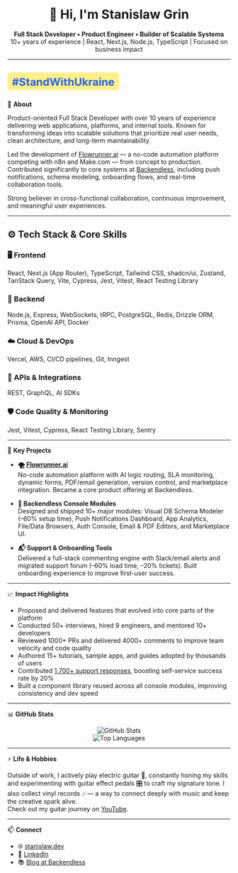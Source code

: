 <h1 align="center">👋 Hi, I'm Stanislaw Grin</h1>

<p align="center">
  <strong>Full Stack Developer • Product Engineer • Builder of Scalable Systems</strong><br/>
  10+ years of experience | React, Next.js, Node.js, TypeScript | Focused on business impact
</p>

---
[![Stand With Ukraine](https://raw.githubusercontent.com/vshymanskyy/StandWithUkraine/main/badges/StandWithUkraine.svg)](https://stand-with-ukraine.pp.ua)
--

🧠 **About**

Product-oriented Full Stack Developer with over 10 years of experience delivering web applications, platforms, and internal tools. Known for transforming ideas into scalable solutions that prioritize real user needs, clean architecture, and long-term maintainability.

Led the development of [Flowrunner.ai](https://flowrunner.ai) — a no-code automation platform competing with n8n and Make.com — from concept to production. Contributed significantly to core systems at [Backendless](https://backendless.com), including push notifications, schema modeling, onboarding flows, and real-time collaboration tools.

Strong believer in cross-functional collaboration, continuous improvement, and meaningful user experiences.

---

## ⚙️ Tech Stack & Core Skills

### 🖥️ Frontend  
React, Next.js (App Router), TypeScript, Tailwind CSS, shadcn/ui, Zustand, TanStack Query, Vite, Cypress, Jest, Vitest, React Testing Library

### 🧠 Backend  
Node.js, Express, WebSockets, tRPC, PostgreSQL, Redis, Drizzle ORM, Prisma, OpenAI API, Docker

### ☁️ Cloud & DevOps  
Vercel, AWS, CI/CD pipelines, Git, Inngest

### 🔗 APIs & Integrations  
REST, GraphQL, AI SDKs

### 🛡️ Code Quality & Monitoring  
Jest, Vitest, Cypress, React Testing Library, Sentry

---

🚀 **Key Projects**

- **🌪️ [Flowrunner.ai](https://flowrunner.ai)**  
  No-code automation platform with AI logic routing, SLA monitoring, dynamic forms, PDF/email generation, version control, and marketplace integration. Became a core product offering at Backendless.

- **🧰 Backendless Console Modules**  
  Designed and shipped 10+ major modules: Visual DB Schema Modeler (–60% setup time), Push Notifications Dashboard, App Analytics, File/Data Browsers, Auth Console, Email & PDF Editors, and Marketplace UI.

- **📬 Support & Onboarding Tools**  
  Delivered a full-stack commenting engine with Slack/email alerts and migrated support forum (–60% load time, –20% tickets). Built onboarding experience to improve first-user success.

---

📈 **Impact Highlights**

- Proposed and delivered features that evolved into core parts of the platform  
- Conducted 50+ interviews, hired 9 engineers, and mentored 10+ developers  
- Reviewed 1000+ PRs and delivered 4000+ comments to improve team velocity and code quality  
- Authored 15+ tutorials, sample apps, and guides adopted by thousands of users  
- Contributed [1,700+ support responses](https://support.backendless.com/u/stanislaw.grin/summary), boosting self-service success rate by 20%  
- Built a component library reused across all console modules, improving consistency and dev speed

---

📊 **GitHub Stats**

<div align="center">
  <div>
    <img  
      src="https://github-readme-stats.vercel.app/api?username=stanislav-grin&show_icons=true&theme=tokyonight"
      height="195" 
        alt="GitHub Stats"
    />
  </div>
  <div>
    <img 
      src="https://github-readme-stats.vercel.app/api/top-langs/?username=stanislav-grin&layout=compact&theme=tokyonight" 
      height="195" 
      alt="Top Languages"
    />
  </div>
</div>

---

⚡️ **Life & Hobbies**

Outside of work, I actively play electric guitar 🎸, constantly honing my skills and experimenting with guitar effect pedals 🎛️ to craft my signature tone. I also collect vinyl records 🎶 — a way to connect deeply with music and keep the creative spark alive.  
Check out my guitar journey on [YouTube](https://www.youtube.com/@stanislaw_grin).

---

📫 **Connect**

- 🌐 [stanislaw.dev](https://stanislaw.dev)
- 📝 [LinkedIn](https://www.linkedin.com/in/stanislawgrin/)
- 📚 [Blog at Backendless](https://backendless.com/author/stanislaw-grin/)

